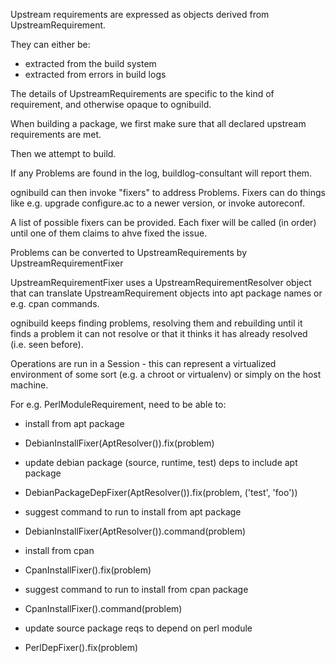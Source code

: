 Upstream requirements are expressed as objects derived from UpstreamRequirement.

They can either be:

 * extracted from the build system
 * extracted from errors in build logs

The details of UpstreamRequirements are specific to the kind of requirement,
and otherwise opaque to ognibuild.

When building a package, we first make sure that all declared upstream
requirements are met.

Then we attempt to build.

If any Problems are found in the log, buildlog-consultant will report them.

ognibuild can then invoke "fixers" to address Problems. Fixers can do things
like e.g. upgrade configure.ac to a newer version, or invoke autoreconf.

A list of possible fixers can be provided. Each fixer will be called
(in order) until one of them claims to ahve fixed the issue.

Problems can be converted to UpstreamRequirements by UpstreamRequirementFixer

UpstreamRequirementFixer uses a UpstreamRequirementResolver object that
can translate UpstreamRequirement objects into apt package names or
e.g. cpan commands.

ognibuild keeps finding problems, resolving them and rebuilding until it finds
a problem it can not resolve or that it thinks it has already resolved
(i.e. seen before).

Operations are run in a Session - this can represent a virtualized
environment of some sort (e.g. a chroot or virtualenv) or simply
on the host machine.

For e.g. PerlModuleRequirement, need to be able to:

 * install from apt package
  + DebianInstallFixer(AptResolver()).fix(problem)
 * update debian package (source, runtime, test) deps to include apt package
  + DebianPackageDepFixer(AptResolver()).fix(problem, ('test', 'foo'))
 * suggest command to run to install from apt package
  + DebianInstallFixer(AptResolver()).command(problem)
 * install from cpan
  + CpanInstallFixer().fix(problem)
 * suggest command to run to install from cpan package
  + CpanInstallFixer().command(problem)
 * update source package reqs to depend on perl module
  + PerlDepFixer().fix(problem)
